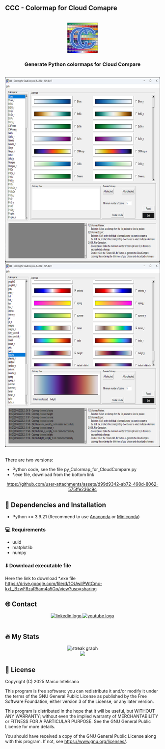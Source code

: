 ## CCC - Colormap for Cloud Comapre

<!-- PROJECT LOGO -->
<br />
<div align="center">
    <img src="imgs/CCC_Colormap_CloudCompare-200x200.png" alt="Logo" height="100">
<h3 align="center">Generate Python colormaps for Cloud Compare</h3>
</div>
<br/>
<div align="center">
    <img src="imgs/01-CCC-Colormaps_for_CloudCompare.png" alt="Screenshot" height="600">
    <img src="imgs/04-CCC-Colormaps_for_CloudCompare.png" alt="Screenshot" height="600">
</div>
<br/>





There are two versions: 
- Python code, see the file py_Colormap_for_CloudCompare.py
- *.exe file, download from the bottom link

<div align="center">
    


https://github.com/user-attachments/assets/d99d9342-ab72-498d-8062-575ffe236c9c




</div>


## :wrench: Dependencies and Installation

- Python >= 3.9.21 (Recommend to use [Anaconda](https://www.anaconda.com/download/#linux) or [Miniconda](https://docs.conda.io/en/latest/miniconda.html))

### :computer: Requirements

- uuid
- matplotlib
- numpy

### ⬇️ Download executable file 

Here the link to download *.exe file
https://drive.google.com/file/d/1OUwilPWtCmc-kxL_BzwF8zaR5am4a5Gp/view?usp=sharing




<!-- CONTACT -->
## 🌐 Contact

<div align="center">
  <a href="https://www.linkedin.com/in/engineermarcointelisano/" target="_blank">
    <img src="https://img.shields.io/static/v1?message=LinkedIn&logo=linkedin&label=&color=0077B5&logoColor=white&labelColor=&style=for-the-badge" height="25" alt="linkedin logo"  />
  </a>
  <a href="https://www.youtube.com/@MarcoIntelisano" target="_blank">
    <img src="https://img.shields.io/static/v1?message=Youtube&logo=youtube&label=&color=FF0000&logoColor=white&labelColor=&style=for-the-badge" height="25" alt="youtube logo"  />
  </a>
</div>
<br/>


<!-- Stats -->
## 🔥 My Stats

<div align="center">
  <img src="https://streak-stats.demolab.com?user=MarcoIntelisano&locale=en&mode=daily&theme=dark&hide_border=false&border_radius=5&order=3" height="220" alt="streak graph"  />
</div>


<div align="center">
  <img src="https://visitor-badge.laobi.icu/badge?page_id=MarcoIntelisano.CCC-Colormap-for-Cloud-Compare"  />
</div>




## :scroll: License
Copyright (C) 2025 Marco Intelisano

This program is free software: you can redistribute it and/or modify it under the terms of the GNU General Public License as published by the Free Software Foundation, either version 3 of the License, or any later version.

This program is distributed in the hope that it will be useful, but WITHOUT ANY WARRANTY; without even the implied warranty of MERCHANTABILITY or FITNESS FOR A PARTICULAR PURPOSE. See the GNU General Public License for more details.

You should have received a copy of the GNU General Public License along with this program. If not, see https://www.gnu.org/licenses/.
